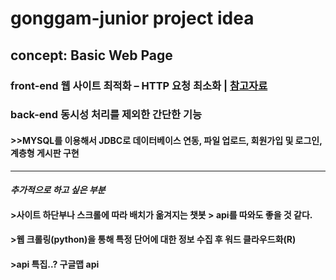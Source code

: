 # gonggam-junior project idea
## concept: Basic Web Page
### front-end  웹 사이트 최적화 – HTTP 요청 최소화 | [참고자료](https://wikibook.co.kr/article/web-sites-optimization-1)  
### back-end  동시성 처리를 제외한 간단한 기능  
#### >>MYSQL를 이용해서 JDBC로 데이터베이스 연동, 파일 업로드, 회원가입 및 로그인, 계층형 게시판 구현  
***
#### ***추가적으로 하고 싶은 부분***  
#### >사이트 하단부나 스크롤에 따라 배치가 옮겨지는 챗봇 > api를 따와도 좋을 것 같다.
#### >웹 크롤링(python)을 통해 특정 단어에 대한 정보 수집 후 워드 클라우드화(R)
#### >api 특집..? 구글맵 api
